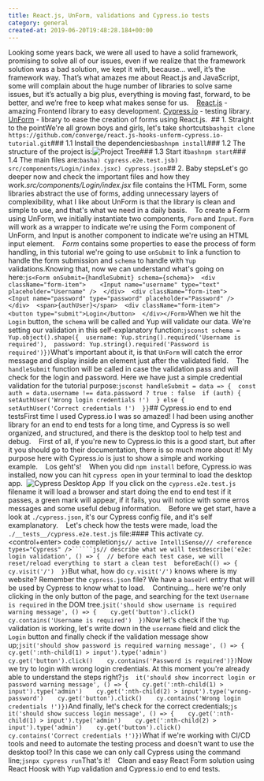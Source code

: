 ```yaml
---
title: React.js, UnForm, validations and Cypress.io tests
category: general
created-at: 2019-06-20T19:48:28.184+00:00
---
```


Looking some years back, we were all used to have a solid framework, promising to solve all of our issues, even if we realize that the framework solution was a bad solution, we kept it with, because… well, it’s the framework way. That’s what amazes me about React.js and JavaScript, some will complain about the huge number of libraries to solve same issues, but it’s actually a big plus, everything is moving fast, forward, to be better, and we’re free to keep what makes sense for us.&nbsp;  &nbsp;  [React.js](https://reactjs.org/) - amazing Frontend library to easy development.  [Cypress.io](https://www.cypress.io/) - testing library.  [UnForm](https://github.com/Rocketseat/unform) - library to ease the creation of forms using React.js.&nbsp;  ## 1. Straight to the pointWe're all grown boys and girls, let's take shortcuts```bashgit clone https://github.com/converge/react.js-hooks-unform-cypress.io-tutorial.git```### 1.1 Install the dependencies```bashnpm install```### 1.2 The structure of the project is:![Project Tree](https://converge-space.ams3.digitaloceanspaces.com/joaovanzuita-blog/project_structure.png)### 1.3 Start it```bashnpm start```### 1.4 The main files are:```basha) cypress.e2e.test.jsb) src/components/Login/index.jsxc) cypress.json```## 2. Baby stepsLet's go deeper now and check the important files and how they work.*src/components/Login/index.jsx* file contains the HTML Form, some libraries abstract the use of forms, adding unnecessary layers of complexibility, what I like about UnForm is that the library is clean and simple to use, and that's what we need in a daily basis.&nbsp;  &nbsp;  To create a Form using UnForm, we initially instantiate two components, `Form` and `Input`. `Form` will work as a wrapper to indicate we're using the Form component of UnForm, and Input is another component to indicate we're using an HTML input element.&nbsp;  &nbsp;  *Form* contains some properties to ease the process of form handling, in this tutorial we're going to use `onSubmit` to link a function to handle the form submission and `schema` to handle with `Yup` validations.Knowing that, now we can understand what's going on here:```js<Form onSubmit={handleSubmit} schema={schema}>  <div className="form-item">    <Input name="username" type="text" placeholder="Username" />  </div>  <div className="form-item">    <Input name="password" type="password" placeholder="Password" />  </div>  <span>{authUser}</span>  <div className="form-item">    <button type="submit">Login</button>  </div></Form>```When we hit the `Login` button, the `schema` will be called and Yup will validate our data. We're setting our validation in this self-explanatory function:```jsconst schema = Yup.object().shape({  username: Yup.string().required('Username is required'),  password: Yup.string().required('Password is required')})```What's important about it, is that `UnForm` will catch the error message and display inside an <span> element just after the validated field.&nbsp;  &nbsp;  The `handleSubmit` function will be called in case the validation pass and will check for the login and password. Here we have just a simple credential validation for the tutorial purpose:```jsconst handleSubmit = data => {  const auth = data.username !== data.password ? true : false  if (auth) {    setAuthUser('Wrong login credentials !')  } else {    setAuthUser('Correct credentials !')  }}```## Cypress.io end to end testsFirst time I used Cypress.io I was so amazed! I had been using another library for an end to end tests for a long time, and Cypress is so well organized, and structured, and there is the desktop tool to help test and debug.&nbsp;  &nbsp;  First of all, if you're new to Cypress.io this is a good start, but after it you should go to their documentation, there is so much more about it! My purpose here with Cypress.io is just to show a simple and working example.&nbsp;  &nbsp;  Los geht's!&nbsp;  &nbsp;  When you did `npm install` before, Cypress.io was installed, now you can hit `cypress open` in your terminal to load the desktop app.&nbsp;  ![Cypress Desktop App](https://converge-space.ams3.digitaloceanspaces.com/joaovanzuita-blog/cypress-app.png)&nbsp;  If you click on the `cypress.e2e.test.js` filename it will load a browser and start doing the end to end test if it passes, a green mark will appear, if it fails, you will notice with some erros messages and some useful debug information.&nbsp;  &nbsp;  Before we get start, have a look at `./cypress.json`, it's our Cypress config file, and it's self examplanatory.&nbsp;  &nbsp;  Let's check how the tests were made, load the `./__tests__/cypress.e2e.test.js` file:#### This activate cy.<control+enter> code completion```js// active IntelliSense/// <reference types="Cypress" />``````js// describe what we will testdescribe('e2e: login validation', () => {  // before each test case, we will reset/reload everything to start a clean test  beforeEach(() => {    cy.visit('/')  })```But what, how do `cy.visit('/')` knows where is my website? Remember the `cypress.json` file? We have a `baseUrl` entry that will be used by Cypress to know what to load.&nbsp;  &nbsp;  Continuing... here we're only clicking in the only button of the page, and searching for the text `Username is required` in the DOM tree.```jsit('should show username is required warning message', () => {    cy.get('button').click()    cy.contains('Username is required')  })```Now let's check if the `Yup` validation is working, let's write down in the `username` field and click the `Login` button and finally check if the validation message show up;```jsit('should show password is required warning message', () => {    cy.get(':nth-child(1) > input').type('admin')    cy.get('button').click()    cy.contains('Password is required')})```Now we try to login with wrong login credentials. At this moment you're already able to understand the steps right?```js  it('should show incorrect login or password warning message', () => {    cy.get(':nth-child(1) > input').type('admin')    cy.get(':nth-child(2) > input').type('wrong-password')    cy.get('button').click()    cy.contains('Wrong login credentials !')})```And finally, let's check for the correct credentials;```js  it('should show success login message', () => {    cy.get(':nth-child(1) > input').type('admin')    cy.get(':nth-child(2) > input').type('admin')    cy.get('button').click()    cy.contains('Correct credentials !')})```What if we're working with CI/CD tools and need to automate the testing process and doesn't want to use the desktop tool? In this case we can only call Cypress using the command line;```jsnpx cypress run```That's it!&nbsp;  &nbsp;  Clean and easy React Form solution using React Hoosk with Yup validation and Cypress.io end to end tests.
